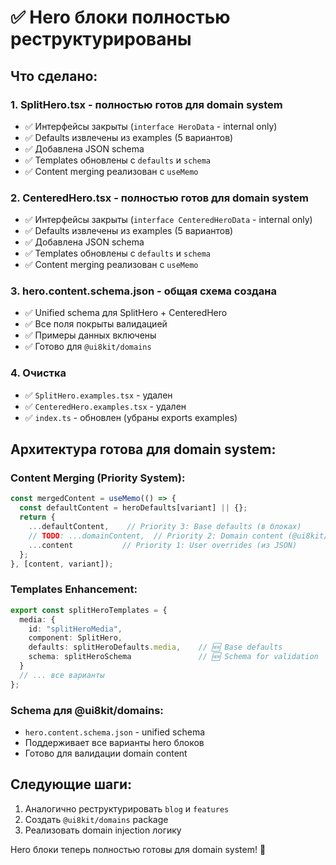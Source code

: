 # ✅ Hero блоки полностью реструктурированы

## Что сделано:

### 1. **SplitHero.tsx** - полностью готов для domain system
- ✅ Интерфейсы закрыты (`interface HeroData` - internal only)
- ✅ Defaults извлечены из examples (5 вариантов)
- ✅ Добавлена JSON schema 
- ✅ Templates обновлены с `defaults` и `schema`
- ✅ Content merging реализован с `useMemo`

### 2. **CenteredHero.tsx** - полностью готов для domain system  
- ✅ Интерфейсы закрыты (`interface CenteredHeroData` - internal only)
- ✅ Defaults извлечены из examples (5 вариантов)
- ✅ Добавлена JSON schema
- ✅ Templates обновлены с `defaults` и `schema`
- ✅ Content merging реализован с `useMemo`

### 3. **hero.content.schema.json** - общая схема создана
- ✅ Unified schema для SplitHero + CenteredHero
- ✅ Все поля покрыты валидацией
- ✅ Примеры данных включены
- ✅ Готово для `@ui8kit/domains`

### 4. **Очистка**
- ✅ `SplitHero.examples.tsx` - удален
- ✅ `CenteredHero.examples.tsx` - удален
- ✅ `index.ts` - обновлен (убраны exports examples)

## Архитектура готова для domain system:

### Content Merging (Priority System):
```typescript
const mergedContent = useMemo(() => {
  const defaultContent = heroDefaults[variant] || {};
  return {
    ...defaultContent,    // Priority 3: Base defaults (в блоках)
    // TODO: ...domainContent,  // Priority 2: Domain content (@ui8kit/domains)
    ...content           // Priority 1: User overrides (из JSON)
  };
}, [content, variant]);
```

### Templates Enhancement:
```typescript
export const splitHeroTemplates = {
  media: {
    id: "splitHeroMedia",
    component: SplitHero,
    defaults: splitHeroDefaults.media,    // 🆕 Base defaults
    schema: splitHeroSchema               // 🆕 Schema for validation
  }
  // ... все варианты
};
```

### Schema для @ui8kit/domains:
- `hero.content.schema.json` - unified schema
- Поддерживает все варианты hero блоков
- Готово для валидации domain content

## Следующие шаги:
1. Аналогично реструктурировать `blog` и `features`
2. Создать `@ui8kit/domains` package
3. Реализовать domain injection логику

Hero блоки теперь полностью готовы для domain system! 🎉